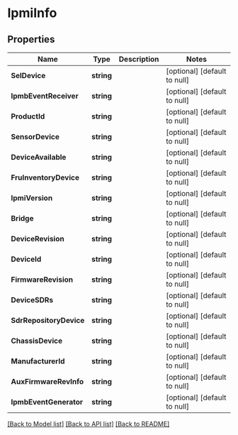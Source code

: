 # IpmiInfo

## Properties
Name | Type | Description | Notes
------------ | ------------- | ------------- | -------------
**SelDevice** | **string** |  | [optional] [default to null]
**IpmbEventReceiver** | **string** |  | [optional] [default to null]
**ProductId** | **string** |  | [optional] [default to null]
**SensorDevice** | **string** |  | [optional] [default to null]
**DeviceAvailable** | **string** |  | [optional] [default to null]
**FruInventoryDevice** | **string** |  | [optional] [default to null]
**IpmiVersion** | **string** |  | [optional] [default to null]
**Bridge** | **string** |  | [optional] [default to null]
**DeviceRevision** | **string** |  | [optional] [default to null]
**DeviceId** | **string** |  | [optional] [default to null]
**FirmwareRevision** | **string** |  | [optional] [default to null]
**DeviceSDRs** | **string** |  | [optional] [default to null]
**SdrRepositoryDevice** | **string** |  | [optional] [default to null]
**ChassisDevice** | **string** |  | [optional] [default to null]
**ManufacturerId** | **string** |  | [optional] [default to null]
**AuxFirmwareRevInfo** | **string** |  | [optional] [default to null]
**IpmbEventGenerator** | **string** |  | [optional] [default to null]

[[Back to Model list]](../README.md#documentation-for-models) [[Back to API list]](../README.md#documentation-for-api-endpoints) [[Back to README]](../README.md)


